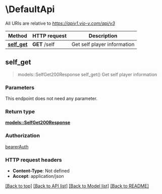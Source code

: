 # \DefaultApi

All URIs are relative to *https://apiv1.vio-v.com/api/v3*

Method | HTTP request | Description
------------- | ------------- | -------------
[**self_get**](DefaultApi.md#self_get) | **GET** /self | Get self player information



## self_get

> models::SelfGet200Response self_get()
Get self player information

### Parameters

This endpoint does not need any parameter.

### Return type

[**models::SelfGet200Response**](_self_get_200_response.md)

### Authorization

[bearerAuth](../README.md#bearerAuth)

### HTTP request headers

- **Content-Type**: Not defined
- **Accept**: application/json

[[Back to top]](#) [[Back to API list]](../README.md#documentation-for-api-endpoints) [[Back to Model list]](../README.md#documentation-for-models) [[Back to README]](../README.md)

